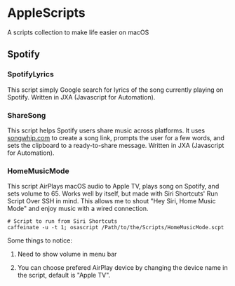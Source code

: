 # AppleScripts

A scripts collection to make life easier on macOS

## Spotify

### SpotifyLyrics

This script simply Google search for lyrics of the song currently playing on Spotify. Written in JXA (Javascript for Automation). 

### ShareSong

This script helps Spotify users share music across platforms. It uses [songwhip.com](https://songwhip.com) to create a song link, prompts the user for a few words, and sets the clipboard to a ready-to-share message. Written in JXA (Javascript for Automation). 

### HomeMusicMode

This script AirPlays macOS audio to Apple TV, plays song on Spotify, and sets volume to 65. Works well by itself, but made with Siri Shortcuts' Run Script Over SSH in mind. This allows me to shout "Hey Siri, Home Music Mode" and enjoy music with a wired connection.

```shell
# Script to run from Siri Shortcuts
caffeinate -u -t 1; osascript /Path/to/the/Scripts/HomeMusicMode.scpt
```

Some things to notice: 

1. Need to show volume in menu bar

2. You can choose prefered AirPlay device by changing the device name in the script, default is "Apple TV".
